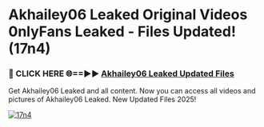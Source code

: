 # Akhailey06 Leaked Original Videos 0nlyFans Leaked - Files Updated! (17n4)

<h3>🔴 CLICK HERE 🌐==►► <a href="https://tinyurl.com/4seja8ks" rel="nofollow">Akhailey06 Leaked Updated Files</a></h3>

Get Akhailey06 Leaked and all content. Now you can access all videos and pictures of Akhailey06 Leaked. New Updated Files 2025!

[![17n4](https://i.imgur.com/EWjZXRe.gif)](https://tinyurl.com/4seja8ks)
